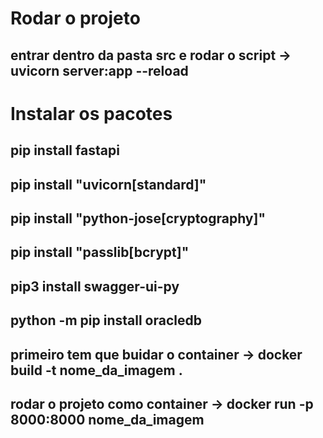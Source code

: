 # Rodar o projeto

## entrar dentro da pasta src e rodar o script -> uvicorn server:app --reload

# Instalar os pacotes

## pip install fastapi

## pip install "uvicorn[standard]"

## pip install "python-jose[cryptography]"

## pip install "passlib[bcrypt]"

## pip3 install swagger-ui-py

## python -m pip install oracledb

## primeiro tem que buidar o container -> docker build -t nome_da_imagem .

## rodar o projeto como container -> docker run -p 8000:8000 nome_da_imagem
